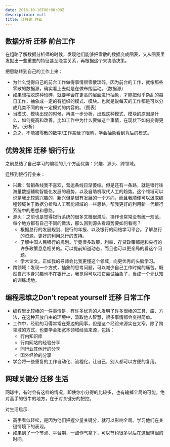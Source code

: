 ```yaml
---
date: 2016-10-18T00:00:00Z
descriptioin: null
title: 迁移馆 作业
---
```


## 数据分析 迁移 前台工作
在粗略了解数据分析师的时候，发现他们能够把零散的数据变成图表，又从图表里发掘出一些重要的特征甚至隐含关系，再根据这个来协助决策。

把思路转到自己的工作上来：

- 为什么觉得自己的前台工作做得事情很零散琐碎，因为前台的工作，就像那些零散的数据源，确实看上去就是在做布朗运动。（数据源）
- 如果想摆脱这种琐碎，就要学会在更高的层面进行抽象，才能把似乎杂乱的每日工作，抽象成一定的有组织的模式、模块。也就是说每天的工作都是可以分成几类不同的有一定模式的内容的。（图表）
- 当模式、模块出现的时候，再进一步分析，出现这种模式、模块的原因是什么，如何提高和改善。比如工作中为什么要做这个事情，在现状下如何变得更好。（分析）
- 总之，不能被零散的数字/工作蒙蔽了眼睛，学会抽象看到背后的模式。

## 优势发挥 迁移  银行行业
之前总结了自己学习的编程的几个方面优势：兴趣、源头、跨领域。

迁移到银行行业来：

- 兴趣：营销条线我不喜欢，营运条线日渐萎缩。但是还有一条路，就是银行往海量数据辅助智能化发展的趋势，以及自助机取代人工的趋势。这个领域可以说是我比较感兴趣的，新兴但是很有发展的一个方向，而且我顺便可以汲取编程领域关于数据分析和人工智能领域的一些思路，帮我更好的利用新一代银行系统中的思想和思路。
- 源头：之前也是觉得银行系统的很多文档很滞后，操作也常常没有统一规范，每个地方都有自己不同的做法，那么回到源头看趋势要如何看呢？
	- 根据总行的发展规划、银行的年报、以及银行的网络学习平台。了解总行的资源，更好的利用总行的支持。
	- 了解中国人民银行的规划。毕竟很多政策，利率，存贷政策都是和央行的许多政策息息相关的。可以提前知道动态，而且也可以更全局的看这个问题。
	- 学术论文。正如我的导师会比我更懂这个领域，向更优秀的头脑学习。
- 跨领域：发现一个方式，抽象的思考问题，可以减少自己工作时候的痛苦。既然自己本身兴趣也不在银行上，我觉得可以把它尝试抽象了，当成一个元认知的训练场地。

## 编程思维之Don’t repeat yourself 迁移 日常工作

- 编程里比较棒的一件事情是，有许多优秀的人发明了许多很棒的工具、库、方法，在这种开放自由的环境中，汲取他人智慧，很多事情都会变得简单。
- 工作中，经验的习得常常在旁边的同事，但是这个经验来源实在太窄。除了跨领域的方式，也要学会拓宽本领域经验来源，包括：
	- 行内知识库
	- 行内网站的经验分享
	- 同行业其他行的分享
	- 国外经验的分享
- 学会将一些重复的工作自动化、流程化，让自己，别人都可以方便的复用。

## 网球关键分 迁移 生活
网球中，有时会有这样的情况，即使你小分得的比较多，也有输掉全局的可能。绝对高手的很牛的地方，在于对关键分的把控。

对生活启示:

- 高手看似轻松，是因为他们把握少量关键分，就可以影响全局。学习他们在关键情境下的表现。
- 如果到了一个节点、平台期，一鼓作气拿下，可以节约很多以后在这里徘徊的时间。

